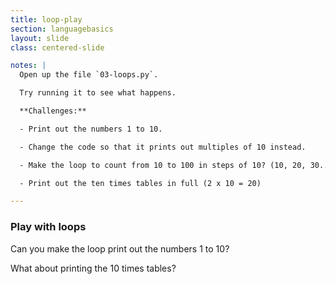 ```yaml
---
title: loop-play
section: languagebasics
layout: slide
class: centered-slide

notes: |
  Open up the file `03-loops.py`.

  Try running it to see what happens.

  **Challenges:**

  - Print out the numbers 1 to 10.

  - Change the code so that it prints out multiples of 10 instead.

  - Make the loop to count from 10 to 100 in steps of 10? (10, 20, 30...)

  - Print out the ten times tables in full (2 x 10 = 20)

---
```


### Play with loops

Can you make the loop print out the numbers 1 to 10?

What about printing the 10 times tables?

